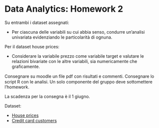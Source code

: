 # Data Analytics: Homework 2

Su entrambi i dataset assegnati:

- Per ciascuna delle variabili su cui abbia senso, condurre un’analisi univariata evidenziando le particolarità di ognuna.

Per il dataset house prices:

- Considerare la variabile prezzo come variabile target e valutare le relazioni bivariate con le altre variabili, sia numericamente che graficamente.

Consegnare su moodle un ﬁle pdf con risultati e commenti. Consegnare lo script R con le analisi. Un solo componente del gruppo deve sottomettere l’homework.

La scadenza per la consegna è il 1 giugno.

Dataset:

- [House prices](https://www.kaggle.com/c/house-prices-advanced-regression-techniques/data)
- [Credit card customers](https://www.kaggle.com/datasets/sakshigoyal7/credit-card-customers)
